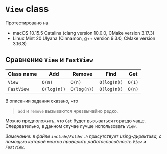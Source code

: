 # `View` class

Протестировано на
* macOS 10.15.5 Catalina (clang version 10.0.0, CMake version 3.17.3)
* Linux Mint 20 Ulyana (Cinnamon, g++ version 9.3.0, CMake version 3.16.3)

## Сравнение `View` и `FastView`

| Class name | Add         | Remove      | Find        | Get    |
|------------|-------------|-------------|-------------|--------|
| `View`     | `O(n)`      | `O(n)`      | `O(log(n))` | `O(1)` |
| `FastView` | `O(log(n))` | `O(log(n))` | `O(log(n))` | `O(n)` |

В описании задания сказано, что

> `add` и `remove` вызываются чрезвычайно редко.

Можно предположить, что `Get` будет вызываться гораздо чаще. Следовательно, в данном случае лучше использовать `View`.

_Замечание: в файле `include/Folder.h` присутствует using-директива, с помощью которой можно проверить работоспособность `View` и `FastView`._
